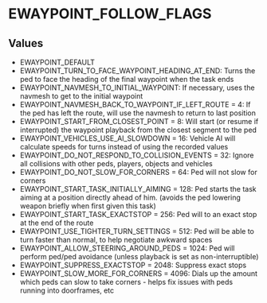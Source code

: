 # EWAYPOINT_FOLLOW_FLAGS

## Values
* EWAYPOINT_DEFAULT
* EWAYPOINT_TURN_TO_FACE_WAYPOINT_HEADING_AT_END: Turns the ped to face the heading of the final waypoint when the task ends
* EWAYPOINT_NAVMESH_TO_INITIAL_WAYPOINT: If necessary, uses the navmesh to get to the initial waypoint
* EWAYPOINT_NAVMESH_BACK_TO_WAYPOINT_IF_LEFT_ROUTE = 4: If the ped has left the route, will use the navmesh to return to last position
* EWAYPOINT_START_FROM_CLOSEST_POINT = 8: Will start (or resume if interrupted) the waypoint playback from the closest segment to the ped
* EWAYPOINT_VEHICLES_USE_AI_SLOWDOWN = 16: Vehicle AI will calculate speeds for turns instead of using the recorded values
* EWAYPOINT_DO_NOT_RESPOND_TO_COLLISION_EVENTS = 32: Ignore all collisions with other peds, players, objects and vehicles
* EWAYPOINT_DO_NOT_SLOW_FOR_CORNERS = 64: Ped will not slow for corners
* EWAYPOINT_START_TASK_INITIALLY_AIMING = 128: Ped starts the task aiming at a position directly ahead of him. (avoids the ped lowering weapon briefly when first given this task)
* EWAYPOINT_START_TASK_EXACTSTOP = 256: Ped will to an exact stop at the end of the route
* EWAYPOINT_USE_TIGHTER_TURN_SETTINGS = 512: Ped will be able to turn faster than normal, to help negotiate awkward spaces
* EWAYPOINT_ALLOW_STEERING_AROUND_PEDS = 1024: Ped will perform ped/ped avoidance (unless playback is set as non-interruptible)
* EWAYPOINT_SUPPRESS_EXACTSTOP = 2048: Suppress exact stops
* EWAYPOINT_SLOW_MORE_FOR_CORNERS = 4096: Dials up the amount which peds can slow to take corners - helps fix issues with peds running into doorframes, etc